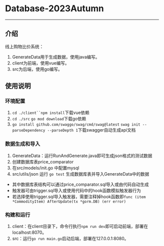 # Database-2023Autumn

***

## 介绍

线上购物比价系统：

1. GenerateData用于生成数据，使用java编写。
2. client为前端，使用vue编写。
3. src为后端，使用go编写。

## 使用说明

### 环境配置
1. `cd ./client``npm install`下载vue依赖
2. `cd ./src` `go mod download`下载go依赖
3. `go install github.com/swaggo/swag/cmd/swag@latest`
`swag init --parseDependency --parseDepth 1`下载swagger自动生成api文档

### 数据生成和导入
1. GenerateData：运行RunAndGenerate.java即可生成json格式的测试数据
2. 创建数据库表price_comparator
3. 在src/models/init.go 中配置mysql
4. src/utils/json 运行 `go test` 生成数据库表并导入GenerateData中的数据

- 其中数据库表结构可以通过price_comparator.sql导入或由代码自动生成
- 触发器可由trigger.sql导入或使用代码中的hook函数模拟触发器行为
- 若选择使用trigger.sql导入触发器，需要注释掉hook函数即`func (item *CommodityItem) AfterUpdate(tx *gorm.DB) (err error)`

### 构建和运行
1. client：在client目录下，命令行执行`npm run dev`即可启动前端，部署在localhost:8070。
2. src：运行`go run main.go`启动后端，部署在127.0.0.1:8080。
